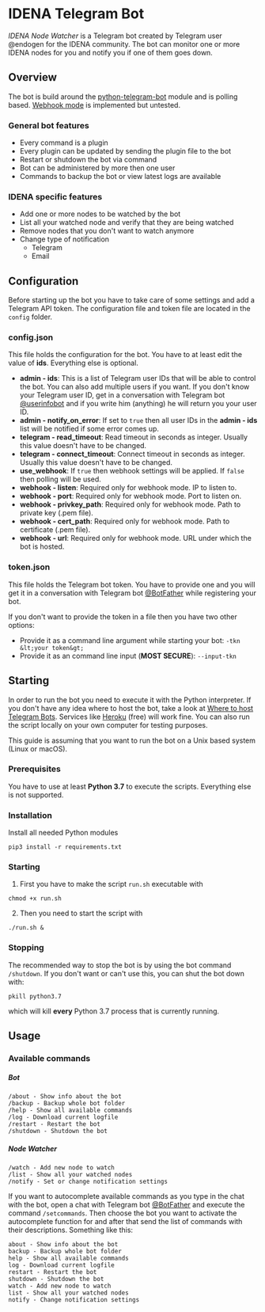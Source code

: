# IDENA Telegram Bot

*IDENA Node Watcher* is a Telegram bot created by Telegram user @endogen for the IDENA community. The bot can monitor one or more IDENA nodes for you and notify you if one of them goes down.

## Overview

The bot is build around the [python-telegram-bot](https://github.com/python-telegram-bot/python-telegram-bot) module and is polling based. [Webhook mode](https://github.com/python-telegram-bot/python-telegram-bot/wiki/Webhooks) is implemented but untested.

### General bot features

- Every command is a plugin
- Every plugin can be updated by sending the plugin file to the bot
- Restart or shutdown the bot via command
- Bot can be administered by more then one user
- Commands to backup the bot or view latest logs are available

### IDENA specific features

- Add one or more nodes to be watched by the bot
- List all your watched node and verify that they are being watched
- Remove nodes that you don&#39;t want to watch anymore
- Change type of notification
  - Telegram
  - Email

## Configuration

Before starting up the bot you have to take care of some settings and add a Telegram API token. The configuration file and token file are located in the `config` folder.

### config.json

This file holds the configuration for the bot. You have to at least edit the value of __ids__. Everything else is optional.

- __admin - ids__: This is a list of Telegram user IDs that will be able to control the bot. You can also add multiple users if you want. If you don&#39;t know your Telegram user ID, get in a conversation with Telegram bot [@userinfobot](https://t.me/userinfobot) and if you write him (anything) he will return you your user ID.
- __admin - notify_on_error__: If set to `true` then all user IDs in the __admin - ids__ list will be notified if some error comes up.
- __telegram - read_timeout__: Read timeout in seconds as integer. Usually this value doesn&#39;t have to be changed.
- __telegram - connect_timeout__: Connect timeout in seconds as integer. Usually this value doesn&#39;t have to be changed.
- __use_webhook__: If `true` then webhook settings will be applied. If `false` then polling will be used.
- __webhook - listen__: Required only for webhook mode. IP to listen to.
- __webhook - port__: Required only for webhook mode. Port to listen on.
- __webhook - privkey_path__: Required only for webhook mode. Path to private key (.pem file).
- __webhook - cert_path__: Required only for webhook mode. Path to certificate (.pem file).
- __webhook - url__: Required only for webhook mode. URL under which the bot is hosted.

### token.json

This file holds the Telegram bot token. You have to provide one and you will get it in a conversation with Telegram bot [@BotFather](https://t.me/BotFather) while registering your bot.

If you don&#39;t want to provide the token in a file then you have two other options:

- Provide it as a command line argument while starting your bot: `-tkn &lt;your token&gt;`
- Provide it as an command line input (**MOST SECURE**): `--input-tkn`

## Starting

In order to run the bot you need to execute it with the Python interpreter. If you don&#39;t have any idea where to host the bot, take a look at [Where to host Telegram Bots](https://github.com/python-telegram-bot/python-telegram-bot/wiki/Where-to-host-Telegram-Bots). Services like [Heroku](https://www.heroku.com) (free) will work fine. You can also run the script locally on your own computer for testing purposes.

This guide is assuming that you want to run the bot on a Unix based system (Linux or macOS).

### Prerequisites

You have to use at least __Python 3.7__ to execute the scripts. Everything else is not supported.

### Installation

Install all needed Python modules

```shell
pip3 install -r requirements.txt  
```

### Starting

1. First you have to make the script `run.sh` executable with
  

```shell
chmod +x run.sh  
```

2. Then you need to start the script with

```shell
./run.sh &  
```

### Stopping

The recommended way to stop the bot is by using the bot command `/shutdown`. If you don&#39;t want or can&#39;t use this, you can shut the bot down with:

```shell
pkill python3.7  
```

which will kill __every__ Python 3.7 process that is currently running.

## Usage

### Available commands

##### Bot

```
/about - Show info about the bot  
/backup - Backup whole bot folder  
/help - Show all available commands  
/log - Download current logfile  
/restart - Restart the bot  
/shutdown - Shutdown the bot  
```

##### Node Watcher

```
/watch - Add new node to watch  
/list - Show all your watched nodes  
/notify - Set or change notification settings  
```

If you want to autocomplete available commands as you type in the chat with the bot, open a chat with Telegram bot [@BotFather](https://t.me/BotFather) and execute the command `/setcommands`. Then choose the bot you want to activate the autocomplete function for and after that send the list of commands with their descriptions. Something like this:

```
about - Show info about the bot  
backup - Backup whole bot folder  
help - Show all available commands  
log - Download current logfile  
restart - Restart the bot  
shutdown - Shutdown the bot
watch - Add new node to watch  
list - Show all your watched nodes
notify - Change notification settings  
```